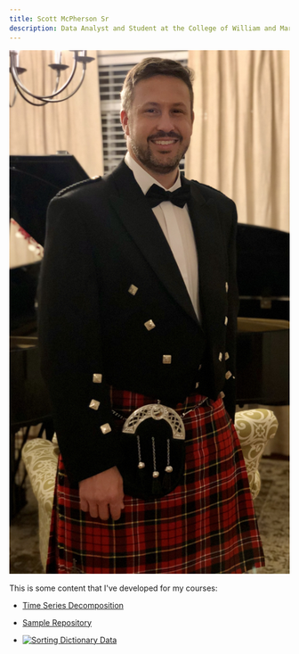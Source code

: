 ```yaml
---
title: Scott McPherson Sr
description: Data Analyst and Student at the College of William and Mary
---
```

![Formal Photo](/pics/Formal.JPG)

This is some content that I've developed for my courses:

 - [Time Series Decomposition](/timeseries/index.md)

 - [Sample Repository](https://github.com/swmcpherson19/sample)

 - [![Sorting Dictionary Data](https://img.youtube.com/v1/C3VJlPly_vs.jpg)](https://www.youtube.com/watch?v=C3VJlPly_vs)
